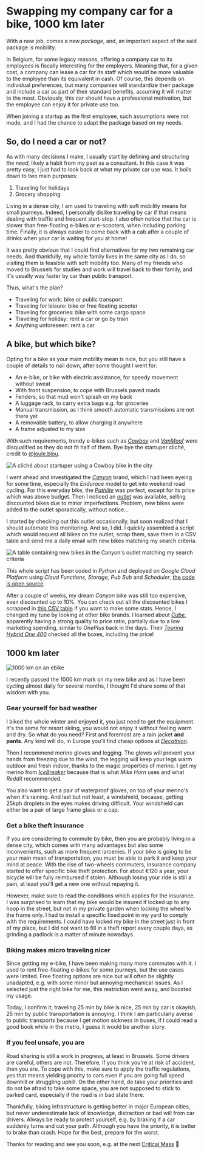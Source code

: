 # Swapping my company car for a bike, 1000 km later

With a new job, comes a new _package_, and, an important aspect of the said package is mobility. 

In Belgium, for some legacy reasons, offering a company car to its employees is fiscally interesting for the employers. Meaning that, for a given cost, a company can lease a car for its staff which would be more valuable to the employee than its equivalent in cash. Of course, this depends on individual preferences, but many companies will standardize their package and include a car as part of their standard benefits, assuming it will matter to the most. Obviously, this car should have a professional motivation, but the employee can enjoy it for private use too.

When joining a startup as the first employee, such assumptions were not made, and I had the chance to adapt the package based on my needs.

## So, do I need a car or not?

As with many decisions I make, I usually start by defining and structuring _the need_, likely a habit from my past as a consultant. In this case it was pretty easy, I just had to look back at what my private car use was. It boils down to two main purposes:
1. Traveling for holidays
2. Grocery shopping

Living in a dense city, I am used to traveling with soft mobility means for small journeys. Indeed, I personally dislike traveling by car if that means dealing with traffic and frequent start-stop. I also often notice that the car is slower than free-floating e-bikes or e-scooters, when including parking time. Finally, it is always easier to come back with a cab after a couple of drinks when your car is waiting for you at home!

It was pretty obvious that I could find alternatives for my two remaining car needs. And thankfully, my whole family lives in the same city as I do, so visiting them is feasible with soft mobility too. Many of my friends who moved to Brussels for studies and work will travel back to their family, and it's usually way faster by car than public transport.

Thus, what's the plan?
- Traveling for work: bike or public transport
- Traveling for leisure: bike or free floating scooter
- Traveling for groceries: bike with some cargo space
- Traveling for holiday: rent a car or go by train
- Anything unforeseen: rent a car

## A bike, but which bike?

Opting for a bike as your main mobility mean is nice, but you still have a couple of details to nail down, after some thought I went for:
- An e-bike, or bike with electric assistance, for speedy movement without sweat
- With front suspension, to cope with Brussels paved roads
- Fenders, so that mud won't splash on my back
- A luggage rack, to carry extra bags e.g. for groceries
- Manual transmission, as I think smooth automatic transmissions are not there yet
- A removable battery, to allow charging it anywhere
- A frame adjusted to my size

With such requirements, trendy e-bikes such as [_Cowboy_](https://us.cowboy.com/) and [_VanMoof_](https://www.vanmoof.com/) were disqualified as they do not fit half of them. Bye bye the startuper cliché, credit to [@loule.blou](https://www.instagram.com/loule.blou/).

![A cliché about startuper using a Cowboy bike in the city](/img/posts/startupeur-cowboy-en.jpg) <!-- {.center} -->

I went ahead and investigated the [_Canyon_](https://www.canyon.com/) brand, which I had been eyeing for some time, especially the _Endurace_ model to get into weekend road cycling. For this everyday bike, the [_Pathlite_](https://www.canyon.com/en-be/electric-bikes/electric-touring-bikes/pathlite-on/) was perfect, except for its price which was above budget. Then I noticed an [outlet](https://www.canyon.com/en-be/outlet-bikes/) was available, selling discounted bikes due to minor imperfections. Problem, new bikes were added to the outlet sporadically, without notice...

I started by checking out this outlet occasionally, but soon realized that I should automate this monitoring. And so, I did. I quickly assembled a script which would request all bikes on the outlet, scrap them, save them in a CSV table and send me a daily email with new bikes matching my search criteria.

![A table containing new bikes in the Canyon's outlet matching my search criteria](/img/posts/canyon-monitor-table.jpg) <!-- {.center} -->

This whole script has been coded in _Python_ and deployed on _Google Cloud Platform_ using _Cloud Functions, Storage, Pub Sub_ and _Scheduler_, [the code is open source](https://github.com/simonpicard/canyon-outlet-monitor).

After a couple of weeks, my dream _Canyon_ bike was still too expensive, even discounted up to 10%. You can check out all the discounted bikes I scrapped in [this CSV table](https://github.com/simonpicard/canyon-outlet-monitor/blob/main/data/canyon_monitor_bikes.csv) if you want to make some stats. Hence, I changed my tune by looking at other bike brands. I learned about [_Cube_](https://www.cube.eu/), apparently having a strong quality to price ratio, partially due to a low marketing spending, similar to _OnePlus_ back in the days. Their [_Touring Hybrid One 400_](https://www.cube.eu/2022/e-bikes/city-tour/on-road/touring-hybrid/cube-touring-hybrid-one-400-greynblue/) checked all the boxes, including the price! 


## 1000 km later

![1000 km on an ebike](/img/posts/ebike-1000-km.jpg) <!-- {.center} -->

I recently passed the 1000 km mark on my new bike and as I have been cycling almost daily for several months, I thought I'd share some of that wisdom with you.

### Gear yourself for bad weather

I biked the whole winter and enjoyed it, you just need to get the equipment. It's the same for resort skiing, you would not enjoy it without feeling warm and dry. So what do you need? First and foremost are a rain jacket __and pants__. Any kind will do, in Europe you'll find cheap options at [_Decathlon_](https://www.decathlon.com/).

Then I recommend merino gloves and legging. The gloves will prevent your hands from freezing due to the wind, the legging will keep your legs warm outdoor and fresh indoor, thanks to the magic properties of merino. I get my merino from [_IceBreaker_](https://www.icebreaker.com/) because that is what _Mike Horn_ uses and what _Reddit_ recommended. 

You also want to get a pair of waterproof gloves, on top of your merino's when it's raining. And last but not least, a windshield, because, getting 25kph droplets in the eyes makes driving difficult. Your windshield can either be a pair of large frame glass or a cap.

### Get a bike theft insurance

If you are considering to commute by bike, then you are probably living in a dense city, which comes with many advantages but also some inconvenients, such as more frequent larcenies. If your bike is going to be your main mean of transportation, you must be able to park it and keep your mind at peace. With the rise of two-wheels commuters, insurance company started to offer specific bike theft protection. For about €120 a year, your bicycle will be fully reimbursed if stolen. Although losing your ride is still a pain, at least you'll get a new one without repaying it. 

However, make sure to read the conditions which applies for the insurance. I was surprised to learn that my bike would be insured if locked up to any hoop in the street, but not in my private garden when locking the wheel to the frame only. I had to install a specific fixed point in my yard to comply with the requirements. I could have locked my bike in the street just in front of my place, but I did not want to fill in a theft report every couple days, as grinding a padlock is a matter of minute nowadays.

### Biking makes micro traveling nicer

Since getting my e-bike, I have been making many more commutes with it. I used to rent free-floating e-bikes for some journeys, but the use cases were limited. Free floating options are nice but will often be slightly unadapted, e.g. with some minor but annoying mechanical issues. As I selected just the right bike for me, this restriction went away, and boosted my usage.

Today, I confirm it, traveling 25 min by bike is nice, 25 min by car is okayish, 25 min by public transportation is annoying. I think I am particularly averse to public transports because I get motion sickness in buses, if I could read a good book while in the metro, I guess it would be another story.

### If you feel unsafe, you are

Road sharing is still a work in progress, at least in Brussels. Some drivers are careful, others are not. Therefore, if you think you're at risk of accident, then you are. To cope with this, make sure to apply the traffic regulations, yes that means yielding priority to cars even if you are going full speed downhill or struggling uphill. On the other hand, do take your priorities and do not be afraid to take some space, you are not supposed to stick to parked card, especially if the road is in bad state there.

Thankfully, biking infrastructure is getting better in major European cities, but never underestimate lack of knowledge, distraction or bad will from car drivers. Always be ready to protect yourself, e.g. by braking if a car suddenly turns and cut your path. Although you have the priority, it is better to brake than crash. Hope for the best, prepare for the worst.

Thanks for reading and see you soon, e.g. at the next [Critical Mass](http://www.critical-mass.be/) 🚴